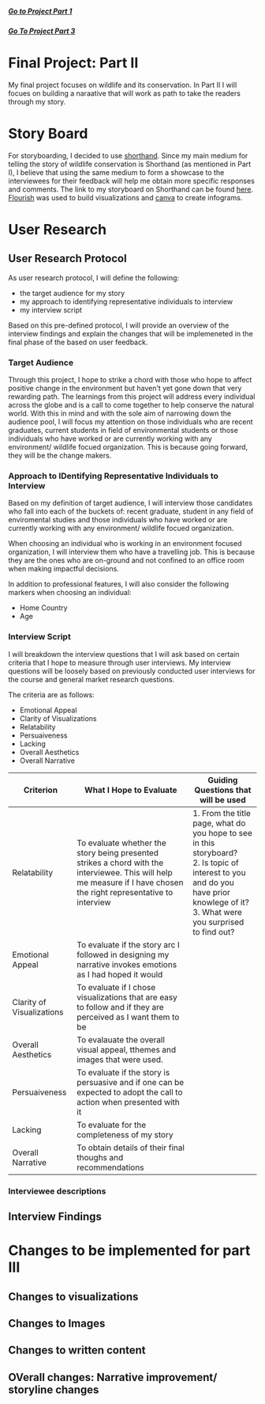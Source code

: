 ##### [Go to Project Part 1](FinalProject1.md)

##### [Go To Project Part 3](FinalProject3.md)

# Final Project: Part II
My final project focuses on wildlife and its conservation. In Part II I will focues on building a naraative that will work as path to take the readers through my story.

# Story Board
For storyboarding, I decided to use [shorthand](https://shorthand.com/). Since my main medium for telling the story of wildlife conservation is Shorthand (as mentioned in Part I), I believe that using the same medium to form a showcase to the interviewees for their feedback will help me obtain more specific responses and comments. 
The link to my storyboard on Shorthand can be found [here](https://preview.shorthand.com/wwCH78d1u4WSKyrD). [Flourish](https://flourish.studio/) was used to build visualizations and [canva](https://www.canva.com/) to create infograms.

# User Research

## User Research Protocol
As user research protocol, I will define the following:
- the target audience for my story
- my approach to identifying representative individuals to interview
- my interview script 

Based on this pre-defined protocol, I will provide an overview of the interview findings and explain the changes that will be implemeneted in the final phase of the based on user feedback. 

### Target Audience
Through this project, I hope to strike a chord with those who hope to affect positive change in the environment but haven’t yet gone down that very rewarding path. The learnings from this project will address every individual across the globe and is a call to come together to help conserve the natural world.
With this in mind and with the sole aim of narrowing down the audience pool, I will focus my attention on those individuals who are recent graduates, current students in field of environmental students or those individuals who have worked or are currently working with any environment/ wildlife focued organization. This is because going forward, they will be the change makers. 

### Approach to IDentifying Representative Individuals to Interview
Based on my definition of target audience, I will interview those candidates who fall into each of the buckets of: recent graduate, student in any field of enviromental studies and those individuals who have worked or are currently working with any environment/ wildlife focued organization. 

When choosing an individual who is working in an environment focused organization, I will interview them who have a travelling job. This is because they are the ones who are on-ground and not confined to an office room when making impactful decisions. 

In addition to professional features, I will also consider the following markers when choosing an individual:
- Home Country 
- Age

### Interview Script
I will breakdown the interview questions that I will ask based on certain criteria that I hope to measure through user interviews. My interview questions will be loosely based on previously conducted user interviews for the course and general market research questions. 

The criteria are as follows:
- Emotional Appeal
- Clarity of Visualizations 
- Relatability
- Persuaiveness
- Lacking 
- Overall Aesthetics
- Overall Narrative

| Criterion | What I Hope to Evaluate | Guiding Questions that will be used |
|---|---|---|
|Relatability| To evaluate whether the story being presented strikes a chord with the interviewee. This will help me measure if I have chosen the right representative to interview|1. From the title page, what do you hope to see in this storyboard?</br>2. Is topic of interest to you and do you have prior knowlege of it?</br>3. What were you surprised to find out?|
|Emotional Appeal| To evaluate if the story arc I followed in designing my narrative invokes emotions as I had hoped it would|
|Clarity of Visualizations| To evaluate if I chose visualizations that are easy to follow and if they are perceived as I want them to be|
|Overall Aesthetics| To evalauate the overall visual appeal, tthemes and images that were used. 
|Persuaiveness| To evaluate if the story is persuasive and if one can be expected to adopt the call to action when presented with it|
|Lacking| To evaluate for the completeness of my story|
|Overall Narrative| To obtain details of their final thoughs and recommendations|


### Interviewee descriptions

## Interview Findings

# Changes to be implemented for part III
## Changes to visualizations
## Changes to Images
## Changes to written content
## OVerall changes: Narrative improvement/ storyline changes
